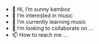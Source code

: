 - 👋 Hi, I’m sunny kamboz
- 👀 I’m interested in music
- 🌱 I’m currently learning music
- 💞️ I’m looking to collaborate on ...
- 📫 How to reach me ...

<!---
sunnykamboz/sunnykamboz is a ✨ special ✨ repository because its `README.md` (this file) appears on your GitHub profile.
You can click the Preview link to take a look at your changes.
--->
